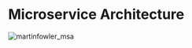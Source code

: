 # Microservice Architecture

![martinfowler_msa](https://github.com/user-attachments/assets/fa53fa23-4e32-4891-98a9-05058cafa95e)
